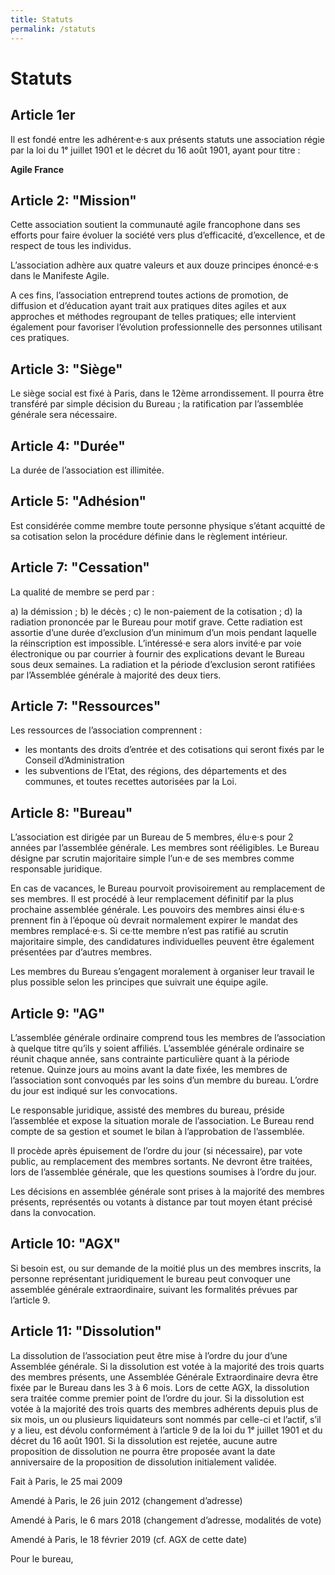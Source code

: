 ```yaml
---
title: Statuts
permalink: /statuts
---
```


# Statuts

## Article 1er

Il est fondé entre les adhérent·e·s aux présents statuts une association régie par la loi du 1ᵉ juillet 1901 et le décret du 16 août 1901, ayant pour titre :

**Agile France**

## Article 2: "Mission"

Cette association soutient la communauté agile francophone dans ses efforts pour faire évoluer la société vers plus d’efficacité, d’excellence, et de respect de tous les individus.

L’association adhère aux quatre valeurs et aux douze principes énoncé·e·s dans le Manifeste Agile.

A ces fins, l’association entreprend toutes actions de promotion, de diffusion et d’éducation ayant trait aux pratiques dites agiles et aux approches et méthodes regroupant de telles pratiques; elle intervient également pour favoriser l’évolution professionnelle des personnes utilisant ces pratiques.

## Article 3: "Siège"

Le siège social est fixé à Paris, dans le 12ème arrondissement. Il pourra être transféré par simple décision du Bureau ; la ratification par l’assemblée générale sera nécessaire.

## Article 4: "Durée"

La durée de l’association est illimitée.

## Article 5: "Adhésion"

Est considérée comme membre toute personne physique s’étant acquitté de sa cotisation selon la procédure définie dans le règlement intérieur.

## Article 7: "Cessation"

La qualité de membre se perd par :

a) la démission ; 
b) le décès ; 
c) le non-paiement de la cotisation ; 
d) la radiation prononcée par le Bureau pour motif grave. Cette radiation est assortie d’une durée d’exclusion d’un minimum d’un mois pendant laquelle la réinscription est impossible. L’intéressé·e sera alors invité·e par voie électronique ou par courrier à fournir des explications devant le Bureau sous deux semaines. La radiation et la période d’exclusion seront ratifiées par l’Assemblée générale à majorité des deux tiers.

## Article 7: "Ressources"

Les ressources de l’association comprennent :

- les montants des droits d’entrée et des cotisations qui seront fixés par le Conseil d’Administration
- les subventions de l’Etat, des régions, des départements et des communes, et toutes recettes autorisées par la Loi.

## Article 8: "Bureau"

L’association est dirigée par un Bureau de 5 membres, élu·e·s pour 2 années par l’assemblée générale. Les membres sont rééligibles. Le Bureau désigne par scrutin majoritaire simple l’un·e de ses membres comme responsable juridique.

En cas de vacances, le Bureau pourvoit provisoirement au remplacement de ses membres. Il est procédé à leur remplacement définitif par la plus prochaine assemblée générale. Les pouvoirs des membres ainsi élu·e·s prennent fin à l’époque où devrait normalement expirer le mandat des membres remplacé·e·s. 
Si ce·tte membre n’est pas ratifié au scrutin majoritaire simple, des candidatures individuelles peuvent être également présentées par d’autres membres.

Les membres du Bureau s’engagent moralement à organiser leur travail le plus possible selon les principes que suivrait une équipe agile.

## Article 9: "AG"

L’assemblée générale ordinaire comprend tous les membres de l’association à quelque titre qu’ils y soient affiliés. L’assemblée générale ordinaire se réunit chaque année, sans contrainte particulière quant à la période retenue. Quinze jours au moins avant la date fixée, les membres de l’association sont convoqués par les soins d’un membre du bureau. L’ordre du jour est indiqué sur les convocations.

Le responsable juridique, assisté des membres du bureau, préside l’assemblée et expose la situation morale de l’association. Le Bureau rend compte de sa gestion et soumet le bilan à l’approbation de l’assemblée.

Il procède après épuisement de l’ordre du jour (si nécessaire), par vote public, au remplacement des membres sortants. Ne devront être traitées, lors de l’assemblée générale, que les questions soumises à l’ordre du jour.

Les décisions en assemblée générale sont prises à la majorité des membres présents, représentés ou votants à distance par tout moyen étant précisé dans la convocation.

## Article 10: "AGX"

Si besoin est, ou sur demande de la moitié plus un des membres inscrits, la personne représentant juridiquement le bureau peut convoquer une assemblée générale extraordinaire, suivant les formalités prévues par l’article 9.

## Article 11: "Dissolution"

La dissolution de l’association peut être mise à l’ordre du jour d’une Assemblée générale. Si la dissolution est votée à la majorité des trois quarts des membres présents, une Assemblée Générale Extraordinaire devra être fixée par le Bureau dans les 3 à 6 mois. Lors de cette AGX, la dissolution sera traitée comme premier point de l’ordre du jour. Si la dissolution est votée à la majorité des trois quarts des membres adhérents depuis plus de six mois, un ou plusieurs liquidateurs sont nommés par celle-ci et l’actif, s’il y a lieu, est dévolu conformément à l’article 9 de la loi du 1ᵉ juillet 1901 et du décret du 16 août 1901. Si la dissolution est rejetée, aucune autre proposition de dissolution ne pourra être proposée avant la date anniversaire de la proposition de dissolution initialement validée.

Fait à Paris, le 25 mai 2009

Amendé à Paris, le 26 juin 2012 (changement d’adresse)

Amendé à Paris, le 6 mars 2018 (changement d’adresse, modalités de vote)

Amendé à Paris, le 18 février 2019 (cf. AGX de cette date)

Pour le bureau,

